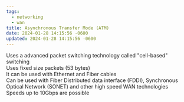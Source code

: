 ```yaml
---
tags:
  - networking
  - wan
title: Asynchronous Transfer Mode (ATM)
date: 2024-01-28 14:15:56 -0600
updated: 2024-01-28 14:15:56 -0600
---
```


Uses a advanced packet switching technology called "cell-based" switching  
Uses fixed size packets (53 bytes)  
It can be used with Ethernet and Fiber cables  
Can be used with Fiber Distributed data interface (FDDI), Synchronous Optical Network (SONET) and other high speed WAN technologies  
Speeds up to 10Gbps are possible
